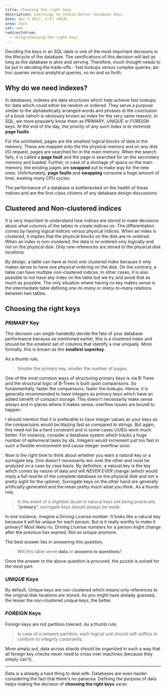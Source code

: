 ```yaml
---
title: Choosing the right keys
description: Learnings to choose better database keys
date: Apr 3 2017, 1:57 +0530
area: tech
cat: swe
redirectsFrom:
  - /blog/choosing-the-right-keys
---
```


Deciding the keys in an SQL table is one of the most important decisions in
the lifecycle of the database. The ramifications of this decision will last
as long as the database is alive and serving. Therefore, much thought needs to be
put in deciding the trade-offs - fast lookups versus complex queries, ad-hoc
queries versus analytical queries, so on and so forth.

## Why do we need indexes?

In databases, indexes are data structures which help achieve fast lookups for
data which could either be random or ordered. They serve a purpose similar to
the alphabetically arranged words and phrases at the conclusion of a book (which
is obviously known as index for the very same reason). In SQL, we more popularly
know them as _PRIMARY_, _UNIQUE_ or _FOREIGN_ keys. At the end of the day, the
priority of any such index is to minimize **page faults**.

For the uninitiated, pages are the smallest logical blocks of data in the memory.
These are mapped onto the the physical memory and on any disk I/O request,
pages are searched for in the main memory. When the search fails, it is called
a **page fault** and the page is searched for on the secondary memory and loaded.
Further, in case of a shortage of space on the main memory, the existing pages are
**swapped** out to make way for the new ones. Unfortunately, **page faults** and
**swapping** consume a huge amount of time, wasting many CPU cycles.

The performance of a database is bottlenecked on the health of these indices and
are the first-class citizens of any database design discussions.

## Clustered and Non-clustered indices

It is very important to understand how indices are stored to make decisions
about what columns of the tables to create indices on. The differentiation
comes by having logical indices versus physical indices. When an index is
clustered, it implies that the physical blocks on the disk are re-ordered.
When an index is non-clustered, the data is re-ordered only logically and not on
the physical disk. Only new references are stored to the physical disk locations.

By design, a table can have at most one clustered index because it only makes sense
to have one physical ordering on the disk. On the contrary, a table can have multiple
non-clustered indices. In other cases, it is also possible to not have any index
on the table but we try and avoid that as much as possible. The only situation
where having no key makes sense is the intermediate table defining _one-to-many_
or _many-to-many_ relations between two tables.

## Choosing the right keys

### _PRIMARY_ Key

This decision can single-handedly decide the fate of your database performance
because as mentioned earlier, this is a clustered index and should be the
smallest set of columns that identify a row uniquely. More formally, this is
known as the **smallest superkey**.

As a thumb rule,

> Smaller the primary key, smaller the number of pages.

One of the most common ways of structuring primary keys is via B-Trees and the
structural logic of B-Trees is built upon comparisons. So fundamentally, faster
the comparisons, faster the lookups. Hence, it is generally recommended to have
integers as primary keys which have an added benefit of compact storage. This
doesn't necessarily make sense always and in places where it makes sense, overflow
issues are bound to happen.

I should mention that it is preferable to have integer values as your keys as
the comparisons would be blazing fast as compared to strings. But again, this
need not be a hard constraint and in some cases UUIDs work much better. For
instance, consider a database system which tracks a huge number of ephemeral tasks
by ids. Integers would increment just too fast in such a flexible environment
and cause integer overflow soon.

Now is the right time to think about whether you want a natural key or a surrogate
key. One doesn't necessarily win over the other and must be analyzed on a case by
case basis. By definition, a natural key is the key which comes by nature of data
and will _NEVER EVER_ change (which would imply a full rewrite of the complete
database on the physical disk and not a pretty sight for the uptime). Surrogate
keys on the other hand are generally artificially generated and the mean pretty
much what you think. As a thumb rule,

> In the event of a slightest doubt in natural keys not being practically "**primary**",
> surrogate keys should always be made.

In one instance, imagine a Driving License number. It looks like a natural key
because it will be unique for each person. But is it really worthy to make it
primary? Most likely no. Driving License numbers for a person might change after
the previous has expired. Not so unique anymore.

The best answer lies in answering this question,

> Will this table serve **data** or **answers to questions**?

Once the answer to the above question is procured, the puzzle is solved for the
most part.

### _UNIQUE_ Keys

By default, Unique keys are non-clustered which means only references to the
original disk locations are stored. As you might have already guessed, the
lesser the non-clustered unique keys, the better.

### _FOREIGN_ Keys

Foreign keys are not partition tolerant. As a thumb rule,

> In case of a network partition, each logical unit
> should self-suffice to conform to integrity constraints.

More simply put, data across shards should be organized in such a way that all
foreign key checks never need to cross over machines (because they simply can't).

---

Data is a already a hard thing to deal with. Databases are even harder considering
the fact that there's no panacea. Defining the purpose of data helps making
the decision of **choosing the right keys** saner.
